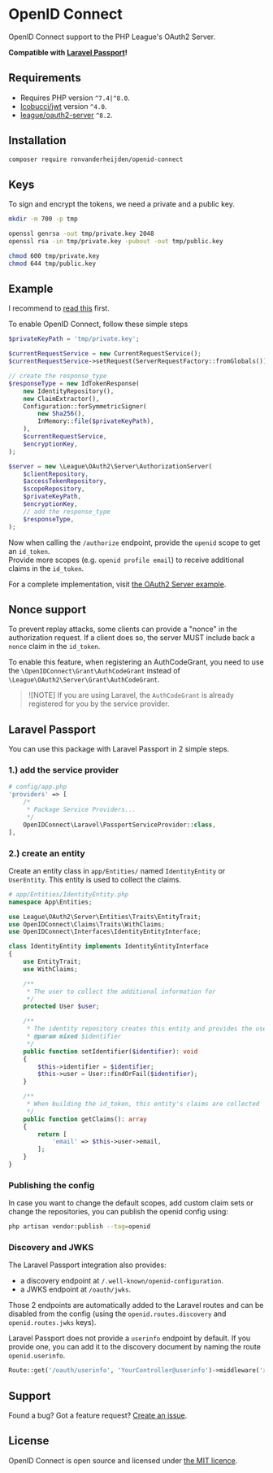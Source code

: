 # OpenID Connect

OpenID Connect support to the PHP League's OAuth2 Server.

**Compatible with [Laravel Passport](https://laravel.com/docs/8.x/passport)!**

## Requirements

* Requires PHP version `^7.4|^8.0`.
* [lcobucci/jwt](https://github.com/lcobucci/jwt) version `^4.0`.
* [league/oauth2-server](https://github.com/thephpleague/oauth2-server) `^8.2`.

## Installation
```sh
composer require ronvanderheijden/openid-connect
```

## Keys

To sign and encrypt the tokens, we need a private and a public key.
```sh
mkdir -m 700 -p tmp

openssl genrsa -out tmp/private.key 2048
openssl rsa -in tmp/private.key -pubout -out tmp/public.key

chmod 600 tmp/private.key
chmod 644 tmp/public.key
```

## Example
I recommend to [read this](https://oauth2.thephpleague.com/authorization-server/auth-code-grant/) first.

To enable OpenID Connect, follow these simple steps

```php
$privateKeyPath = 'tmp/private.key';

$currentRequestService = new CurrentRequestService();
$currentRequestService->setRequest(ServerRequestFactory::fromGlobals());

// create the response_type
$responseType = new IdTokenResponse(
    new IdentityRepository(),
    new ClaimExtractor(),
    Configuration::forSymmetricSigner(
        new Sha256(),
        InMemory::file($privateKeyPath),
    ),
    $currentRequestService,
    $encryptionKey,
);

$server = new \League\OAuth2\Server\AuthorizationServer(
    $clientRepository,
    $accessTokenRepository,
    $scopeRepository,
    $privateKeyPath,
    $encryptionKey,
    // add the response_type
    $responseType,
);
```

Now when calling the `/authorize` endpoint, provide the `openid` scope to get an `id_token`.  
Provide more scopes (e.g. `openid profile email`) to receive additional claims in the `id_token`.

For a complete implementation, visit [the OAuth2 Server example](https://github.com/ronvanderheijden/openid-connect/tree/main/example).

## Nonce support

To prevent replay attacks, some clients can provide a "nonce" in the authorization request. If a client does so, the
server MUST include back a `nonce` claim in the `id_token`.

To enable this feature, when registering an AuthCodeGrant, you need to use the `\OpenIDConnect\Grant\AuthCodeGrant` 
instead of `\League\OAuth2\Server\Grant\AuthCodeGrant`.

> ![NOTE]
> If you are using Laravel, the `AuthCodeGrant` is already registered for you by the service provider.

## Laravel Passport

You can use this package with Laravel Passport in 2 simple steps.

### 1.) add the service provider
```php
# config/app.php
'providers' => [
    /*
     * Package Service Providers...
     */
    OpenIDConnect\Laravel\PassportServiceProvider::class,
],
```

### 2.) create an entity
Create an entity class in `app/Entities/` named `IdentityEntity` or `UserEntity`. This entity is used to collect the claims.
```php
# app/Entities/IdentityEntity.php
namespace App\Entities;

use League\OAuth2\Server\Entities\Traits\EntityTrait;
use OpenIDConnect\Claims\Traits\WithClaims;
use OpenIDConnect\Interfaces\IdentityEntityInterface;

class IdentityEntity implements IdentityEntityInterface
{
    use EntityTrait;
    use WithClaims;

    /**
     * The user to collect the additional information for
     */
    protected User $user;

    /**
     * The identity repository creates this entity and provides the user id
     * @param mixed $identifier
     */
    public function setIdentifier($identifier): void
    {
        $this->identifier = $identifier;
        $this->user = User::findOrFail($identifier);
    }

    /**
     * When building the id_token, this entity's claims are collected
     */
    public function getClaims(): array
    {
        return [
            'email' => $this->user->email,
        ];
    }
}
```

### Publishing the config
In case you want to change the default scopes, add custom claim sets or change the repositories, you can publish the openid config using:
```sh
php artisan vendor:publish --tag=openid
```

### Discovery and JWKS

The Laravel Passport integration also provides:

- a discovery endpoint at `/.well-known/openid-configuration`.
- a JWKS endpoint at `/oauth/jwks`.

Those 2 endpoints are automatically added to the Laravel routes and can be disabled from the config (using
the `openid.routes.discovery` and `openid.routes.jwks` keys).

Laravel Passport does not provide a `userinfo` endpoint by default. If you provide one, you can add it to the 
discovery document by naming the route `openid.userinfo`.

```php
Route::get('/oauth/userinfo', 'YourController@userinfo')->middleware('xxx')->name('openid.userinfo');
```

## Support
Found a bug? Got a feature request?  [Create an issue](https://github.com/ronvanderheijden/openid-connect/issues).

## License
OpenID Connect is open source and licensed under [the MIT licence](https://github.com/ronvanderheijden/openid-connect/blob/master/LICENSE.txt).
